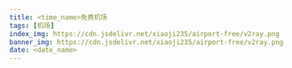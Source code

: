 ```yaml
---
title: <time_name>免费机场
tags: [机场]
index_img: https://cdn.jsdelivr.net/xiaoji235/airport-free/v2ray.png
banner_img: https://cdn.jsdelivr.net/xiaoji235/airport-free/v2ray.png
date: <date_name>
---
```


